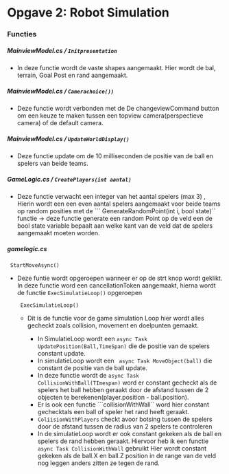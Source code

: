 # Opgave 2: Robot Simulation

### Functies


##### MainviewModel.cs / ```Initpresentation```

- In deze functie wordt de vaste shapes aangemaakt. Hier wordt de bal, terrain, Goal Post en rand aangemaakt.

##### MainviewModel.cs / ```Camerachoice())```

- Deze functie wordt verbonden met de De changeviewCommand button om een keuze te maken tussen een topview camera(perspectieve camera) of de default camera.



##### MainviewModel.cs / ```UpdateWorldDisplay()```

- Deze functie update om de 10 milliseconden de positie van de ball en spelers van beide teams.


##### GameLogic.cs / ```CreatePlayers(int aantal)```

- Deze functie verwacht een integer van het aantal spelers (max 3) , Hierin wordt een een even aantal spelers aangemaakt voor beide teams op random posities met de ``` GenerateRandomPoint(int i, bool state)`` functie -> deze functie generate een random Point op de veld een de bool state variable bepaalt aan welke kant van de veld dat de spelers aangemaakt moeten worden. 

##### gamelogic.cs

``` StartMoveAsync()```
-  Deze funtie wordt opgeroepen wanneer er op de strt knop wordt geklikt.
   In deze functie word een cancellationToken aangemaakt, hierna wordt de functie ```ExecSimulatieLoop()``` opgeroepen

    ``` ExecSimulatieLoop()```
    -   Dit is de functie voor de game simulation Loop hier wordt alles gecheckt zoals collision, movement en doelpunten gemaakt.

         - In SimulatieLoop wordt een ```async Task UpdatePosition(Ball,TimeSpan)``` die de positie van de spelers constant update.
         - In simulatieLoop wordt een ``` async Task MoveObject(ball)``` die constant de positie van de ball update.
         - In deze functie wordt de ```async Task CollisionWithBall(TImespan)``` word er constant gecheckt als de spelers het ball hebben geraakt door de afstand tussen de 2 objecten te     berekenen(player.position - ball.position).
         - Er is ook een functie ```collisionWithWall`` word hier constant gechecktals een ball of speler het rand heeft geraakt.
         - ```ColiisionWithPlayers``` checkt avoor botsing tussen de spelers door de afstand tussen de radius van 2 spelers te controleren
         - In de simulatieLoop wordt er ook constant gekeken als de ball en spelers de rand hebben geraakt. Hiervoor heb ik een functie ``` async Task CollisionWithWall``` gebruikt
         Hier wordt constant gekeken als de ball.X en ball.Z position in de range van de veld nog leggen anders zitten ze tegen de rand.



